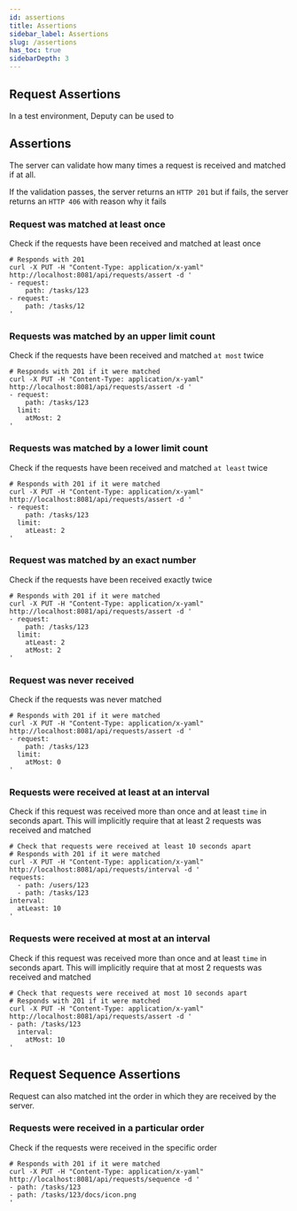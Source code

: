 ```yaml
---
id: assertions
title: Assertions
sidebar_label: Assertions
slug: /assertions
has_toc: true
sidebarDepth: 3
---
```


## Request Assertions

In a test environment, Deputy can be used to

## Assertions

The server can validate how many times a request is received and matched if at all.

If the validation passes, the server returns an `HTTP 201` but if fails, the server returns an `HTTP 406` with reason why it fails

### Request was matched at least once

Check if the requests have been received and matched at least once

```shell
# Responds with 201
curl -X PUT -H "Content-Type: application/x-yaml" http://localhost:8081/api/requests/assert -d '
- request:
    path: /tasks/123
- request:
    path: /tasks/12
'
```

### Requests was matched by an upper limit count

Check if the requests have been received and matched `at most` twice

```shell
# Responds with 201 if it were matched
curl -X PUT -H "Content-Type: application/x-yaml" http://localhost:8081/api/requests/assert -d '
- request:
    path: /tasks/123
  limit:
    atMost: 2
'
```

### Requests was matched by a lower limit count

Check if the requests have been received and matched `at least` twice

```shell
# Responds with 201 if it were matched
curl -X PUT -H "Content-Type: application/x-yaml" http://localhost:8081/api/requests/assert -d '
- request:
    path: /tasks/123
  limit:
    atLeast: 2
'
```

### Request was matched by an exact number

Check if the requests have been received exactly twice

```shell
# Responds with 201 if it were matched
curl -X PUT -H "Content-Type: application/x-yaml" http://localhost:8081/api/requests/assert -d '
- request:
    path: /tasks/123
  limit:
    atLeast: 2
    atMost: 2
'
```

### Request was never received

Check if the requests was never matched

```shell
# Responds with 201 if it were matched
curl -X PUT -H "Content-Type: application/x-yaml" http://localhost:8081/api/requests/assert -d '
- request:
    path: /tasks/123
  limit:
    atMost: 0
'
```

### Requests were received at least at an interval

Check if this request was received more than once and at least `time` in seconds apart. This will implicitly require that at least 2 requests was received and matched

```shell
# Check that requests were received at least 10 seconds apart
# Responds with 201 if it were matched
curl -X PUT -H "Content-Type: application/x-yaml" http://localhost:8081/api/requests/interval -d '
requests:
  - path: /users/123
  - path: /tasks/123
interval:
  atLeast: 10
'
```

### Requests were received at most at an interval

Check if this request was received more than once and at least `time` in seconds apart. This will implicitly require that at most 2 requests was received and matched

```shell
# Check that requests were received at most 10 seconds apart
# Responds with 201 if it were matched
curl -X PUT -H "Content-Type: application/x-yaml" http://localhost:8081/api/requests/assert -d '
- path: /tasks/123
  interval:
    atMost: 10
'
```

## Request Sequence Assertions

Request can also matched int the order in which they are received by the server.

### Requests were received in a particular order

Check if the requests were received in the specific order

```shell
# Responds with 201 if it were matched
curl -X PUT -H "Content-Type: application/x-yaml" http://localhost:8081/api/requests/sequence -d '
- path: /tasks/123
- path: /tasks/123/docs/icon.png
'
```
